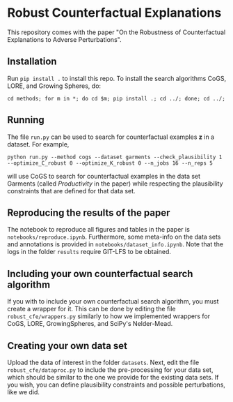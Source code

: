 # Robust Counterfactual Explanations
This repository comes with the paper 
"On the Robustness of Counterfactual Explanations to Adverse Perturbations".

## Installation
Run `pip install .` to install this repo. 
To install the search algorithms CoGS, LORE, and Growing Spheres, do:
```
cd methods; for m in *; do cd $m; pip install .; cd ../; done; cd ../;
```

## Running 
The file `run.py` can be used to search for counterfactual examples $\mathbf{z}$ in a dataset.
For example, 
```
python run.py --method cogs --dataset garments --check_plausibility 1 --optimize_C_robust 0 --optimize_K_robust 0 --n_jobs 16 --n_reps 5
```
will use CoGS to search for counterfactual examples in the data set Garments (called *Productivity* in the paper) while respecting the plausibility constraints that are defined for that data set.

## Reproducing the results of the paper
The notebook to reproduce all figures and tables in the paper is `notebooks/reproduce.ipynb`. Furthermore, some meta-info on the data sets and annotations is provided in `notebooks/dataset_info.ipynb`.
Note that the logs in the folder `results` require GIT-LFS to be obtained.

## Including your own counterfactual search algorithm
If you with to include your own counterfactual search algorithm, you must create a wrapper for it. 
This can be done by editing the file `robust_cfe/wrappers.py` similarly to how we implemented wrappers for CoGS, LORE, GrowingSpheres, and SciPy's Nelder-Mead.

## Creating your own data set
Upload the data of interest in the folder `datasets`.
Next, edit the file `robust_cfe/dataproc.py` to include the pre-processing for your data set, which should be similar to the one we provide for the existing data sets.
If you wish, you can define plausibility constraints and possible perturbations, like we did.